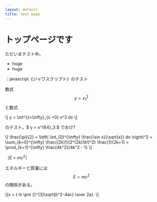```yaml
---
layout: default
title: test page
---
```


# トップページです

ただいまテスト中。

* hoge
* huga

｜javascript《ジャワスクリプト》のテスト

数式 $$ y = x^{2}_1 $$ と数式

\\[ y = \int^{z=\\infty}_{x =0} x^3 dx  \\]

のテスト。$ y = x^{64}_3 $ でおけ?

\\[
  \frac{\pi}{2} =
  \left( \int_{0}^{\infty} \frac{\sin x}{\sqrt{x}} dx \right)^2 =
  \sum_{k=0}^{\infty} \frac{(2k)!}{2^{2k}(k!)^2} \frac{1}{2k+1} =
  \prod_{k=1}^{\infty} \frac{4k^2}{4k^2 - 1}
\\]

（<span lang="en"><i>E</i> = <i>mc</i><sup>2</sup></span>）

エネルギーと質量には $$ E = mc^2 $$ の関係がある。

\\[x = {-b \\pm {}^{3}\sqrt{b^2-4ac} \\over 2a}. \\]
